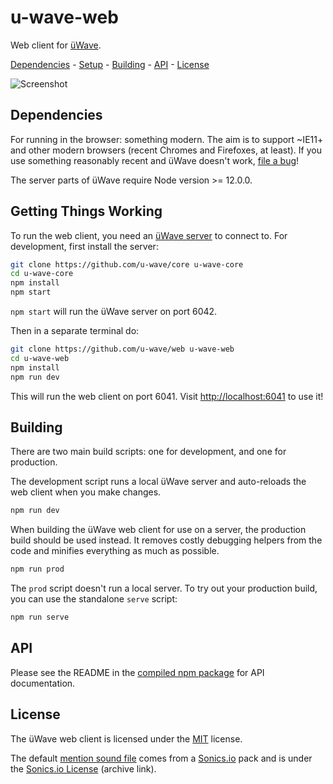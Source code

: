 # u-wave-web

Web client for [üWave][].

[Dependencies](#dependencies) - [Setup](#getting-things-working) -
[Building](#building) - [API](#api) - [License](#license)

![Screenshot](./assets/screenshot.png)

## Dependencies

For running in the browser: something modern. The aim is to support ~IE11+ and
other modern browsers (recent Chromes and Firefoxes, at least). If you use
something reasonably recent and üWave doesn't work, [file a bug][]!

The server parts of üWave require Node version >= 12.0.0.

## Getting Things Working

To run the web client, you need an [üWave server][u-wave-core] to connect to.
For development, first install the server:

```bash
git clone https://github.com/u-wave/core u-wave-core
cd u-wave-core
npm install
npm start
```

`npm start` will run the üWave server on port 6042.

Then in a separate terminal do:

```bash
git clone https://github.com/u-wave/web u-wave-web
cd u-wave-web
npm install
npm run dev
```

This will run the web client on port 6041. Visit <http://localhost:6041> to use
it!

## Building

There are two main build scripts: one for development, and one for production.

The development script runs a local üWave server and auto-reloads the web client
when you make changes.

```bash
npm run dev
```

When building the üWave web client for use on a server, the production build
should be used instead. It removes costly debugging helpers from the code and
minifies everything as much as possible.

```bash
npm run prod
```

The `prod` script doesn't run a local server. To try out your production build,
you can use the standalone `serve` script:

```bash
npm run serve
```

## API

Please see the README in the [compiled npm package][] for API documentation.

## License

The üWave web client is licensed under the [MIT][] license.

The default [mention sound file][] comes from a [Sonics.io][] pack and is under
the [Sonics.io License][] (archive link).

[üWave]: https://u-wave.net
[u-wave-core]: https://github.com/u-wave/core
[compiled npm package]: ./npm/README.md
[file a bug]: https://github.com/u-wave/web/issues
[MIT]: ./LICENSE
[mention sound file]: ./assets/audio/mention.opus
[Sonics.io]: https://web.archive.org/web/20150905161415/http://www.sonics.io/
[Sonics.io License]: https://web.archive.org/web/20150912030216/http://www.sonics.io/license/
